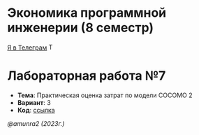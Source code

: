 # Экономика программной инженерии (8 семестр)

[Я в Телеграм](https://t.me/amunra2) <img src="https://img.icons8.com/external-tal-revivo-shadow-tal-revivo/344/external-telegram-is-a-cloud-based-instant-messaging-and-voice-over-ip-service-logo-shadow-tal-revivo.png" alt="Telegram" width=15>

# Лабораторная работа №7

* **Тема**: Практическая оценка затрат по модели COCOMO 2
* **Вариант**: 3
* **Код**: [ссылка](./src)

_@amunra2 (2023г.)_
